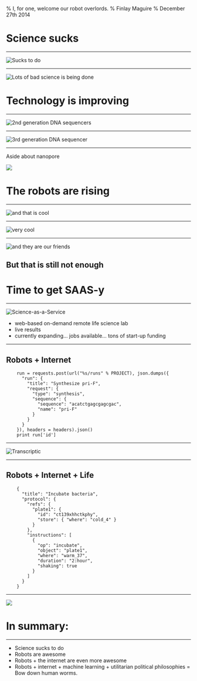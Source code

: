 % I, for one, welcome our robot overlords.
% Finlay Maguire
% December 27th 2014 

# Science sucks

---

![Sucks to do](assets/presentation/human_bad.jpg)

---

![Lots of bad science is being done](assets/presentation/nhm.jpg)

# Technology is improving

---

![2nd generation DNA sequencers](assets/presentation/hiseq.jpg)

---

![3rd generation DNA sequencer](assets/presentation/minion.jpg)

---

Aside about nanopore

![](assets/presentation/nanopore.jpg)

# The robots are rising

---

![and that is cool](assets/presentation/robot_2.jpg)

---

![very cool](assets/presentation/robot_schemati.jpg)

---

![and they are our friends](assets/presentation/robot_better.jpg)


## But that is still not enough

# Time to get SAAS-y

---

![Science-as-a-Service](assets/presentation/logo.png)

- web-based on-demand remote life science lab
- live results
- currently expanding... jobs available... tons of start-up funding

---

## Robots + Internet 

        run = requests.post(url("%s/runs" % PROJECT), json.dumps({
          "run": {
            "title": "Synthesize pri-F",
            "request": {
              "type": "synthesis",
              "sequence": {
                "sequence": "acatctgagcgagcgac",
                "name": "pri-F"
              }
            }
          }
        }), headers = headers).json()
        print run['id']

---

![Transcriptic](assets/presentation/transcriptic.jpg)

---

## Robots + Internet + Life

        {
          "title": "Incubate bacteria",
          "protocol": {
            "refs": {
              "plate1": {
                "id": "ct139xhhctkphy",
                "store": { "where": "cold_4" }
              }
            },
            "instructions": [
              {
                "op": "incubate",
                "object": "plate1",
                "where": "warm_37",
                "duration": "2:hour",
                "shaking": true
              }
            ]
          }
        }
---

![](assets/presentation/matrix.jpg)


# In summary:

---

- Science sucks to do
- Robots are awesome
- Robots + the internet are even more awesome
- Robots + internet + machine learning + utilitarian political philosophies = Bow down human worms.
